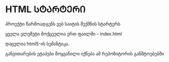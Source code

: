 # HTML ᲡᲢᲐᲠᲢᲔᲠᲘ


პროექტი წარმოადგენს ვებ საიტის შექმნის სტარტერს

ყველა ელემეტი მოქცეულია ერთ ფაილში - index.html

დაცულია html5-ის სემანტიკა. 

განვითარების ეტაპები მოყვანილი იქნება ამ რეპოზიტორის განშტოებებში
